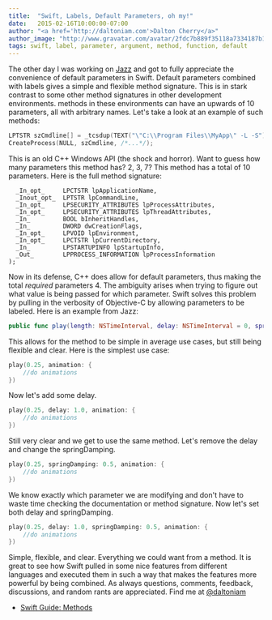 ```yaml
---
title:  "Swift, Labels, Default Parameters, oh my!"
date:   2015-02-16T10:00:00-07:00
author: "<a href='http://daltoniam.com'>Dalton Cherry</a>"
author_image: "http://www.gravatar.com/avatar/2fdc7b889f35118a7334187b15c5b957.png?r=x&amp;s=320"
tags: swift, label, parameter, argument, method, function, default
---
```


The other day I was working on [Jazz](https://github.com/daltoniam/Jazz) and got to fully appreciate the convenience of default parameters in Swift. Default parameters combined with labels gives a simple and flexible method signature. This is in stark contrast to some other method signatures in other development environments. methods in these environments can have an upwards of 10 parameters, all with arbitrary names. Let's take a look at an example of such methods:

```c
LPTSTR szCmdline[] = _tcsdup(TEXT("\"C:\\Program Files\\MyApp\" -L -S"));
CreateProcess(NULL, szCmdline, /*...*/);
```

This is an old C++ Windows API (the shock and horror). Want to guess how many parameters this method has? 2, 3, 7? This method has a total of 10 parameters. Here is the full method signature:

```
  _In_opt_     LPCTSTR lpApplicationName,
  _Inout_opt_  LPTSTR lpCommandLine,
  _In_opt_     LPSECURITY_ATTRIBUTES lpProcessAttributes,
  _In_opt_     LPSECURITY_ATTRIBUTES lpThreadAttributes,
  _In_         BOOL bInheritHandles,
  _In_         DWORD dwCreationFlags,
  _In_opt_     LPVOID lpEnvironment,
  _In_opt_     LPCTSTR lpCurrentDirectory,
  _In_         LPSTARTUPINFO lpStartupInfo,
  _Out_        LPPROCESS_INFORMATION lpProcessInformation
);

```

Now in its defense, C++ does allow for default parameters, thus making the total _required_ parameters 4. The ambiguity arises when trying to figure out what value is being passed for which parameter. Swift solves this problem by pulling in the verbosity of Objective-C by allowing parameters to be labeled. Here is an example from Jazz:

```swift
public func play(length: NSTimeInterval, delay: NSTimeInterval = 0, springDamping: CGFloat = 1, velocity: CGFloat = 1, animation:((Void) -> Void)) -> Jazz
```

This allows for the method to be simple in average use cases, but still being flexible and clear. Here is the simplest use case:

```swift
play(0.25, animation: {
    //do animations
})
```

Now let's add some delay.

```swift
play(0.25, delay: 1.0, animation: {
    //do animations
})
```

Still very clear and we get to use the same method. Let's remove the delay and change the springDamping.

```swift
play(0.25, springDamping: 0.5, animation: {
    //do animations
})
```

We know exactly which parameter we are modifying and don't have to waste time checking the documentation or method signature. Now let's set both delay and springDamping.

```swift
play(0.25, delay: 1.0, springDamping: 0.5, animation: {
    //do animations
})
```

Simple, flexible, and clear. Everything we could want from a method. It is great to see how Swift pulled in some nice features from different languages and executed them in such a way that makes the features more powerful by being combined. As always questions, comments, feedback, discussions, and random rants are appreciated. Find me at [@daltoniam](http://twitter.com/daltoniam)

- [Swift Guide: Methods](https://developer.apple.com/library/ios/documentation/Swift/Conceptual/Swift_Programming_Language/Methods.html)


